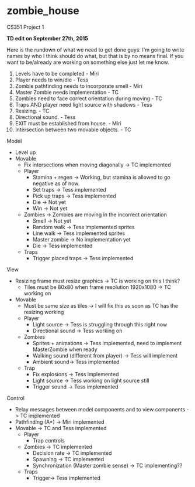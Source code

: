 # zombie_house
CS351 Project 1

**TD edit on September 27th, 2015**

Here is the rundown of what we need to get done guys:
I'm going to write names by who I think should do what, but that is by no means final. If you want to be/already are
working on something else just let me know.

1. Levels have to be completed - Miri
2. Player needs to win/die - Tess
3. Zombie pathfinding needs to incorporate smell - Miri
4. Master Zombie needs implementation - TC
5. Zombies need to face correct orientation during moving - TC
6. Traps AND player need light source with shadows - Tess
7. Resizing. - TC
8. Directional sound. - Tess
9. EXIT must be established from house. - Miri
10. Intersection between two movable objects. - TC


Model
- Level up
- Movable
  - Fix intersections when moving diagonally -> TC implemented
  - Player
    - Stamina + regen -> Working, but stamina is allowed to go negative as of now.
    - Set traps -> Tess implemented
    - Pick up traps -> Tess implemented
    - Die -> Not yet
    - Win -> Not yet
  - Zombies -> Zombies are moving in the incorrect orientation
    - Smell -> Not yet
    - Random walk -> Tess implemented sprites
    - Line walk -> Tess implemented sprites
    - Master zombie -> No implementation yet
    - Die -> Tess implemented
  - Traps
    - Trigger placed traps -> Tess implemented

View
- Resizing frame must resize graphics -> TC is working on this I think?
  - Tiles must be 80x80 when frame resolution 1920x1080 -> TC working on
- Movable
  - Must be same size as tiles -> I will fix this as soon as TC has the resizing working
  - Player
    - Light source -> Tess is struggling through this right now
    - Directional sound -> Tess working on
  - Zombies
    - Sprites + animations -> Tess implemented, need to implement MasterZombie when ready
    - Walking sound (different from player) -> Tess will implement
    - Ambient sound-> Tess implemented
  - Trap
    - Fix explosions -> Tess implemented
    - Light source ->  Tess working on light source still
    - Trigger sound -> Tess implemented


Control
- Relay messages between model components and to view components -> TC implemented
- Pathfinding (A*) -> Miri implemented
- Movable -> TC and Tess implemented
  - Player
    - Trap controls
  - Zombies -> TC implemented
    - Decision rate -> TC implemented
    - Spawning -> TC implemented
    - Synchronization (Master zombie sense) -> TC implementing??
  - Traps
    - Trigger-> Tess implemented
